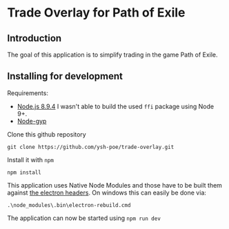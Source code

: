 # Trade Overlay for Path of Exile
## Introduction
The goal of this application is to simplify trading in the game Path of Exile. 
## Installing for development
Requirements:
* [Node.js 8.9.4](https://nodejs.org/en/) I wasn't able to build the used ```ffi``` package using Node 9+.
* [Node-gyp](https://github.com/nodejs/node-gyp#installation)


Clone this github repository
```
git clone https://github.com/ysh-poe/trade-overlay.git
```
Install it with ```npm```
```
npm install
```
This application uses Native Node Modules and those have to be built them against [the electron headers](https://github.com/electron/electron/blob/f403950503eb82bcfa230b13a909572beff75fc0/docs/tutorial/using-native-node-modules.md#using-native-node-modules). On windows this can easily be done via:
```
.\node_modules\.bin\electron-rebuild.cmd
```

The application can now be started using ```npm run dev```
